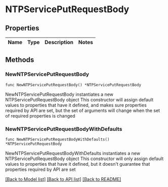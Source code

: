 # NTPServicePutRequestBody

## Properties

Name | Type | Description | Notes
------------ | ------------- | ------------- | -------------

## Methods

### NewNTPServicePutRequestBody

`func NewNTPServicePutRequestBody() *NTPServicePutRequestBody`

NewNTPServicePutRequestBody instantiates a new NTPServicePutRequestBody object
This constructor will assign default values to properties that have it defined,
and makes sure properties required by API are set, but the set of arguments
will change when the set of required properties is changed

### NewNTPServicePutRequestBodyWithDefaults

`func NewNTPServicePutRequestBodyWithDefaults() *NTPServicePutRequestBody`

NewNTPServicePutRequestBodyWithDefaults instantiates a new NTPServicePutRequestBody object
This constructor will only assign default values to properties that have it defined,
but it doesn't guarantee that properties required by API are set


[[Back to Model list]](../README.md#documentation-for-models) [[Back to API list]](../README.md#documentation-for-api-endpoints) [[Back to README]](../README.md)



